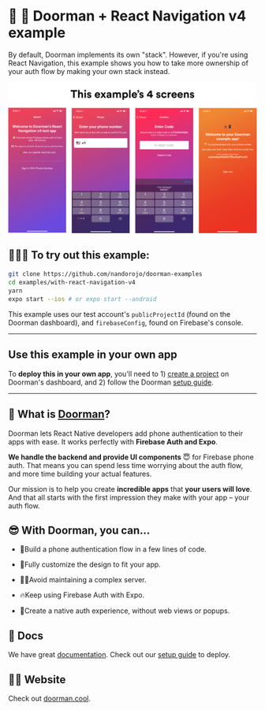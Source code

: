 # 🚪 👾 Doorman + React Navigation v4 example

By default, Doorman implements its own "stack". However, if you're using React Navigation, this example shows you how to take more ownership of your auth flow by making your own stack instead.

<img src="./assets/Frame 1.png" />

## 🏄🏾‍♂️ To try out this example:

```sh
git clone https://github.com/nandorojo/doorman-examples
cd examples/with-react-navigation-v4
yarn
expo start --ios # or expo start --android
```

This example uses our test account's `publicProjectId` (found on the Doorman dashboard), and `firebaseConfig`, found on Firebase's console.

---

## Use this example in your own app

To **deploy this in your own app**, you'll need to 1) [create a project](https://app.doorman.cool) on Doorman's dashboard, and 2) follow the Doorman [setup guide](https://docs.doorman.cool/introduction/getting-started).

---

## 🧐 What is [Doorman](https://doorman.cool)?

Doorman lets React Native developers add phone authentication to their apps with ease. It works perfectly with **Firebase Auth and Expo**.

**We handle the backend and provide UI components** 😇 for Firebase phone auth. That means you can spend less time worrying about the auth flow, and more time building your actual features.

Our mission is to help you create **incredible apps** that **your users will love**. And that all starts with the first impression they make with your app – your auth flow.

## 😎 With Doorman, you can...

- 👟Build a phone authentication flow in a few lines of code.

- 💅Fully customize the design to fit your app.

* 👩‍💻Avoid maintaining a complex server.

* 🔥Keep using Firebase Auth with Expo.

* 🕺Create a native auth experience, without web views or popups.

## 👾 Docs

We have great [documentation](https://docs.doorman.cool). Check out our [setup guide](https://docs.doorman.cool/introduction/getting-started) to deploy.

## 👩‍💻 Website

Check out [doorman.cool](https://doorman.cool).
